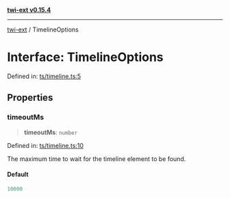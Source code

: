 [**twi-ext v0.15.4**](../README.md)

***

[twi-ext](../README.md) / TimelineOptions

# Interface: TimelineOptions

Defined in: [ts/timeline.ts:5](https://github.com/Robot-Inventor/twi-ext/blob/e4f881062839cdf3cc18a87d323a12995b68badf/src/ts/timeline.ts#L5)

## Properties

### timeoutMs

> **timeoutMs**: `number`

Defined in: [ts/timeline.ts:10](https://github.com/Robot-Inventor/twi-ext/blob/e4f881062839cdf3cc18a87d323a12995b68badf/src/ts/timeline.ts#L10)

The maximum time to wait for the timeline element to be found.

#### Default

```ts
10000
```
